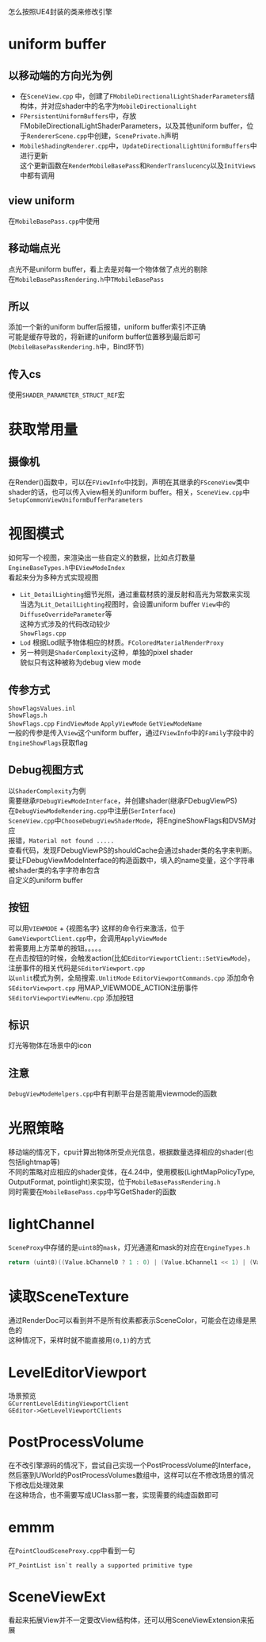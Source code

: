 怎么按照UE4封装的类来修改引擎  
# uniform buffer
## 以移动端的方向光为例  
* 在`SceneView.cpp` 中，创建了`FMobileDirectionalLightShaderParameters`结构体，并对应shader中的名字为`MobileDirectionalLight`  
* `FPersistentUniformBuffers`中，存放FMobileDirectionalLightShaderParameters，以及其他uniform buffer，位于`RendererScene.cpp`中创建，`ScenePrivate.h`声明
* `MobileShadingRenderer.cpp`中，`UpdateDirectionalLightUniformBuffers`中进行更新   
这个更新函数在`RenderMobileBasePass`和`RenderTranslucency`以及`InitViews`中都有调用
## view uniform
在`MobileBasePass.cpp`中使用
## 移动端点光
点光不是uniform buffer，看上去是对每一个物体做了点光的剔除  
在`MobileBasePassRendering.h`中`TMobileBasePass`
## 所以
添加一个新的uniform buffer后报错，uniform buffer索引不正确   
可能是缓存导致的，将新建的uniform buffer位置移到最后即可(`MobileBasePassRendering.h`中，Bind环节)  
## 传入cs
使用`SHADER_PARAMETER_STRUCT_REF`宏
# 获取常用量
## 摄像机
在Render()函数中，可以在`FViewInfo`中找到，声明在其继承的`FSceneView`类中  
shader的话，也可以传入view相关的uniform buffer。相关，`SceneView.cpp`中`SetupCommonViewUniformBufferParameters`  
# 视图模式
如何写一个视图，来渲染出一些自定义的数据，比如点灯数量  
`EngineBaseTypes.h`中`EViewModeIndex`  
看起来分为多种方式实现视图  
* `Lit_DetailLighting`细节光照，通过重载材质的漫反射和高光为常数来实现  
当选为`Lit_DetailLighting`视图时，会设置uniform buffer `View`中的`DiffuseOverrideParameter`等  
这种方式涉及的代码改动较少  
`ShowFlags.cpp`
* `Lod`  根据Lod赋予物体相应的材质。`FColoredMaterialRenderProxy`
* 另一种则是`ShaderComplexity`这种，单独的pixel shader  
貌似只有这种被称为debug view mode
## 传参方式
`ShowFlagsValues.inl`  
`ShowFlags.h`  
`ShowFlags.cpp`  `FindViewMode` `ApplyViewMode`  `GetViewModeName`  
一般的传参是传入`View`这个uniform buffer，通过`FViewInfo`中的`Family`字段中的`EngineShowFlags`获取flag
## Debug视图方式
以`ShaderComplexity`为例  
需要继承`FDebugViewModeInterface`，并创建shader(继承FDebugViewPS)  
在`DebugViewModeRendering.cpp`中注册(`SerInterface`)  
`SceneView.cpp`中`ChooseDebugViewShaderMode`，将EngineShowFlags和DVSM对应  
报错，`Material not found .....`  
查看代码，发现FDebugViewPS的shouldCache会通过shader类的名字来判断。要让FDebugViewModeInterface的构造函数中，填入的name变量，这个字符串被shader类的名字字符串包含  
自定义的uniform buffer
## 按钮
可以用`VIEWMODE` + {视图名字} 这样的命令行来激活，位于`GameViewportClient.cpp`中，会调用`ApplyViewMode`  
若需要用上方菜单的按钮。。。。。  
在点击按钮的时候，会触发action(比如`EditorViewportClient::SetViewMode`)，注册事件的相关代码是`SEditorViewport.cpp`  
以`unlit`模式为例，全局搜索`.UnlitMode`
`EditorViewportCommands.cpp` 添加命令  
`SEditorViewport.cpp` 用MAP_VIEWMODE_ACTION注册事件  
`SEditorViewportViewMenu.cpp` 添加按钮
## 标识
灯光等物体在场景中的icon
## 注意
`DebugViewModeHelpers.cpp`中有判断平台是否能用viewmode的函数
# 光照策略
移动端的情况下，cpu计算出物体所受点光信息，根据数量选择相应的shader(也包括lightmap等)  
不同的策略对应相应的shader变体，在4.24中，使用模板(LightMapPolicyType, OutputFormat, pointlight)来实现，位于`MobileBasePassRendering.h`   
同时需要在`MobileBasePass.cpp`中写GetShader的函数
# lightChannel
`SceneProxy`中存储的是`uint8`的`mask`，灯光通道和mask的对应在`EngineTypes.h`  
```cpp
return (uint8)((Value.bChannel0 ? 1 : 0) | (Value.bChannel1 << 1) | (Value.bChannel2 << 2))
```  
# 读取SceneTexture
通过RenderDoc可以看到并不是所有纹素都表示SceneColor，可能会在边缘是黑色的  
这种情况下，采样时就不能直接用`(0,1)`的方式
# LevelEditorViewport
场景预览  
`GCurrentLevelEditingViewportClient`  
`GEditor->GetLevelViewportClients`
# PostProcessVolume
在不改引擎源码的情况下，尝试自己实现一个PostProcessVolume的Interface，然后塞到UWorld的PostProcessVolumes数组中，这样可以在不修改场景的情况下修改后处理效果  
在这种场合，也不需要写成UClass那一套，实现需要的纯虚函数即可
# emmm
在`PointCloudSceneProxy.cpp`中看到一句  
```
PT_PointList isn`t really a supported primitive type
```
# SceneViewExt
看起来拓展View并不一定要改View结构体，还可以用SceneViewExtension来拓展